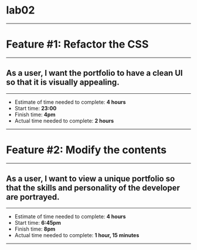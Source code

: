 # lab02
***

# Feature #1: Refactor the CSS
***
## As a user, I want the portfolio to have a clean UI so that it is visually appealing.
***
* Estimate of time needed to complete: **4 hours**
* Start time: **23:00**
* Finish time: **4pm**
* Actual time needed to complete: **2 hours**

***


# Feature #2: Modify the contents
***
## As a user, I want to view a unique portfolio so that the skills and personality of the developer are portrayed.
***
* Estimate of time needed to complete: **4 hours**
* Start time: **6:45pm**
* Finish time: **8pm**
* Actual time needed to complete: **1 hour, 15 minutes**


***

